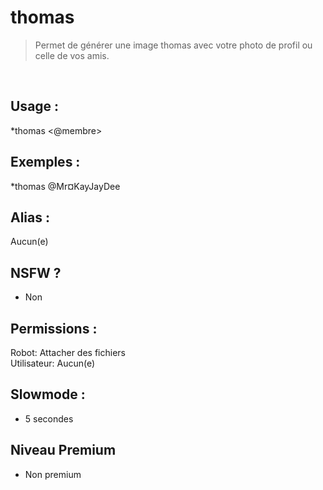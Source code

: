 # thomas

> Permet de générer une image thomas avec votre photo de profil ou celle de vos amis.

<br>

## Usage :

*thomas <@membre>

## Exemples :

*thomas @Mr¤KayJayDee

## Alias :

Aucun(e)

## NSFW ?

- Non

## Permissions :

Robot: Attacher des fichiers
<br>
Utilisateur: Aucun(e)

## Slowmode :

- 5 secondes

## Niveau Premium

- Non premium